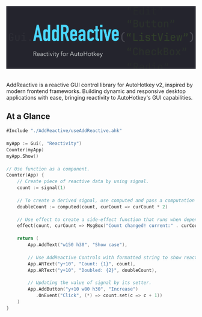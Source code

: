 <img src="./assets/banner.png">
<br>
<br>

AddReactive is a reactive GUI control library for AutoHotkey v2, inspired by modern frontend frameworks. 
Building dynamic and responsive desktop applications with ease, bringing reactivity to AutoHotkey's GUI capabilities.

## At a Glance


<!-- <img> use gif here -->
```go
#Include "./AddReactive/useAddReactive.ahk"

myApp := Gui(, "Reactivity")
Counter(myApp)
myApp.Show()

// Use function as a component.
Counter(App) {
    // Create piece of reactive data by using signal.
    count := signal(1)
    
    // To create a derived signal, use computed and pass a computation function
    doubleCount := computed(count, curCount => curCount * 2)

    // Use effect to create a side-effect function that runs when depend changes.
    effect(count, curCount => MsgBox("Count changed! current:" . curCount))

    return (
        App.AddText("w150 h30", "Show case"),
        
        // Use AddReactive Controls with formatted string to show reactive data.
        App.ARText("y+10", "Count: {1}", count),
        App.ARText("y+10", "Doubled: {2}", doubleCount),
        
        // Updating the value of signal by its setter.
        App.AddButton("y+10 w80 h30", "Increase")
           .OnEvent("Click", (*) => count.set(c => c + 1))
    )
}
```